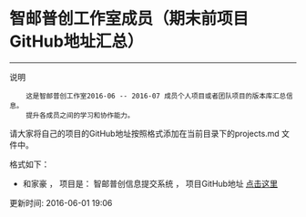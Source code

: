 # 智邮普创工作室成员（期末前项目GitHub地址汇总）

---
说明
```
    这是智邮普创工作室2016-06 -- 2016-07 成员个人项目或者团队项目的版本库汇总信息。
    提升各成员之间的学习和协作能力。
```

请大家将自己的项目的GitHub地址按照格式添加在当前目录下的projects.md 文件中。

格式如下：
- 和家豪 ， 项目是： 智邮普创信息提交系统 ， 项目GitHub地址 [点击这里](https://github.com/ZypcGroup/zypc_submit_info)

更新时间: 2016-06-01 19:06 

